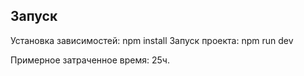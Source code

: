 
## Запуск

Установка зависимостей: 
npm install
Запуск проекта:
npm run dev

Примерное затраченное время: 25ч.

